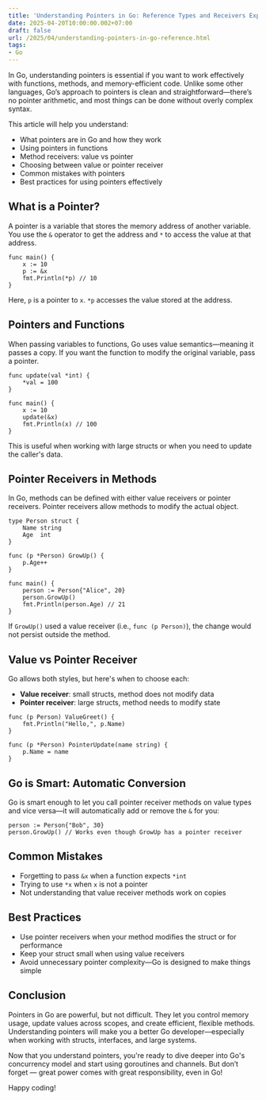 ```yaml
---
title: 'Understanding Pointers in Go: Reference Types and Receivers Explained'
date: 2025-04-20T10:00:00.002+07:00
draft: false
url: /2025/04/understanding-pointers-in-go-reference.html
tags: 
- Go
---
```


In Go, understanding pointers is essential if you want to work effectively with functions, methods, and memory-efficient code. Unlike some other languages, Go’s approach to pointers is clean and straightforward—there’s no pointer arithmetic, and most things can be done without overly complex syntax.

This article will help you understand:

*   What pointers are in Go and how they work
*   Using pointers in functions
*   Method receivers: value vs pointer
*   Choosing between value or pointer receiver
*   Common mistakes with pointers
*   Best practices for using pointers effectively

What is a Pointer?
------------------

A pointer is a variable that stores the memory address of another variable. You use the `&` operator to get the address and `*` to access the value at that address.

```
func main() {
    x := 10
    p := &x
    fmt.Println(*p) // 10
} 
```

Here, `p` is a pointer to `x`. `*p` accesses the value stored at the address.

Pointers and Functions
----------------------

When passing variables to functions, Go uses value semantics—meaning it passes a copy. If you want the function to modify the original variable, pass a pointer.

```
func update(val *int) {
    *val = 100
}

func main() {
    x := 10
    update(&x)
    fmt.Println(x) // 100
} 
```

This is useful when working with large structs or when you need to update the caller's data.

Pointer Receivers in Methods
----------------------------

In Go, methods can be defined with either value receivers or pointer receivers. Pointer receivers allow methods to modify the actual object.

```
type Person struct {
    Name string
    Age  int
}

func (p *Person) GrowUp() {
    p.Age++
}

func main() {
    person := Person{"Alice", 20}
    person.GrowUp()
    fmt.Println(person.Age) // 21
} 
```

If `GrowUp()` used a value receiver (i.e., `func (p Person)`), the change would not persist outside the method.

Value vs Pointer Receiver
-------------------------

Go allows both styles, but here's when to choose each:

*   **Value receiver**: small structs, method does not modify data
*   **Pointer receiver**: large structs, method needs to modify state

```
func (p Person) ValueGreet() {
    fmt.Println("Hello,", p.Name)
}

func (p *Person) PointerUpdate(name string) {
    p.Name = name
} 
```

Go is Smart: Automatic Conversion
---------------------------------

Go is smart enough to let you call pointer receiver methods on value types and vice versa—it will automatically add or remove the `&` for you:

```
person := Person{"Bob", 30}
person.GrowUp() // Works even though GrowUp has a pointer receiver 
```

Common Mistakes
---------------

*   Forgetting to pass `&x` when a function expects `*int`
*   Trying to use `*x` when `x` is not a pointer
*   Not understanding that value receiver methods work on copies

Best Practices
--------------

*   Use pointer receivers when your method modifies the struct or for performance
*   Keep your struct small when using value receivers
*   Avoid unnecessary pointer complexity—Go is designed to make things simple

Conclusion
----------

Pointers in Go are powerful, but not difficult. They let you control memory usage, update values across scopes, and create efficient, flexible methods. Understanding pointers will make you a better Go developer—especially when working with structs, interfaces, and large systems.

Now that you understand pointers, you're ready to dive deeper into Go's concurrency model and start using goroutines and channels. But don’t forget — great power comes with great responsibility, even in Go!

Happy coding!